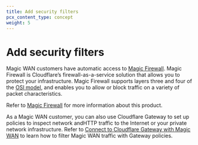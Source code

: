 ```yaml
---
title: Add security filters
pcx_content_type: concept
weight: 5
---
```


# Add security filters

Magic WAN customers have automatic access to [Magic Firewall](/magic-firewall/plans/). Magic Firewall is Cloudflare’s firewall-as-a-service solution that allows you to protect your infrastructure. Magic Firewall supports layers three and four of the [OSI model](https://www.cloudflare.com/learning/ddos/glossary/open-systems-interconnection-model-osi/), and enables you to allow or block traffic on a variety of packet characteristics.

Refer to [Magic Firewall](/magic-firewall/) for more information about this product.

As a Magic WAN customer, you can also use Cloudflare Gateway to set up policies to inspect network andHTTP traffic to the Internet or your private network infrastructure. Refer to [Connect to Cloudflare Gateway with Magic WAN](/magic-wan/zero-trust/cloudflare-gateway/) to learn how to filter Magic WAN traffic with Gateway policies.